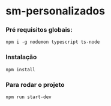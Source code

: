 # sm-personalizados

### Pré requisitos globais:
`npm i -g nodemon typescript ts-node`

### Instalação
`npm install`

### Para rodar o projeto
`npm run start-dev`